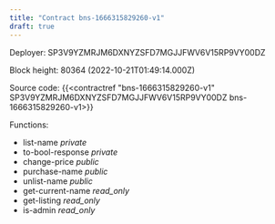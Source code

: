 ```yaml
---
title: "Contract bns-1666315829260-v1"
draft: true
---
```

Deployer: SP3V9YZMRJM6DXNYZSFD7MGJJFWV6V15RP9VY00DZ


 



Block height: 80364 (2022-10-21T01:49:14.000Z)

Source code: {{<contractref "bns-1666315829260-v1" SP3V9YZMRJM6DXNYZSFD7MGJJFWV6V15RP9VY00DZ bns-1666315829260-v1>}}

Functions:

* list-name _private_
* to-bool-response _private_
* change-price _public_
* purchase-name _public_
* unlist-name _public_
* get-current-name _read_only_
* get-listing _read_only_
* is-admin _read_only_
